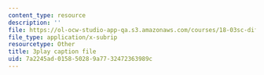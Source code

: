 ```yaml
---
content_type: resource
description: ''
file: https://ol-ocw-studio-app-qa.s3.amazonaws.com/courses/18-03sc-differential-equations-fall-2011/7a2245ad015850289a7732472363989c_Gb5o6VNboV0.vtt
file_type: application/x-subrip
resourcetype: Other
title: 3play caption file
uid: 7a2245ad-0158-5028-9a77-32472363989c
---
```

